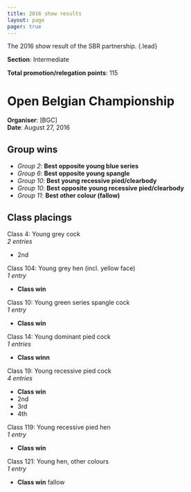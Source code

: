 ```yaml
---
title: 2016 show results
layout: page
pager: true
---
```


The 2016 show result of the SBR partnership.
{.lead}

**Section**: Intermediate

**Total promotion/relegation points**: 115

<!-- TODO - Should be generated from a json file.-->
# Open Belgian Championship
**Organiser**: [BGC]  
**Date**: August 27, 2016

## Group wins

- *Group 2*: **Best opposite young blue series**
- *Group 6*: **Best opposite young spangle**
- *Group 10*: **Best young recessive pied/clearbody**
- *Group 10*: **Best opposite young recessive pied/clearbody**
- *Group 11*: **Best other colour (fallow)**

## Class placings

Class 4: Young grey cock  
*2 entries*

- 2nd

Class 104: Young grey hen (incl. yellow face)  
*1 entry*

- **Class win**

Class 10: Young green series spangle cock  
*1 entry*

- **Class win**

Class 14: Young dominant pied cock  
*1 entries*

- **Class winn**

Class 19: Young recessive pied cock  
*4 entries*

- **Class win**
- 2nd
- 3rd
- 4th

Class 119: Young recessive pied hen  
*1 entry*

- **Class win**

Class 121: Young hen, other colours  
*1 entry*

- **Class win** fallow

